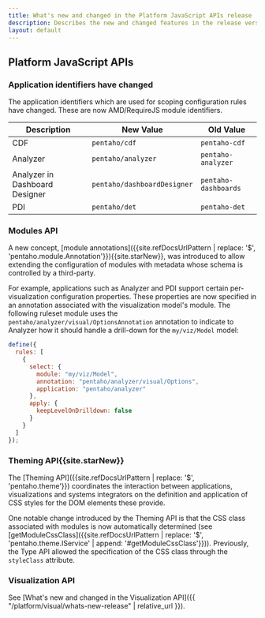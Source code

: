 ```yaml
---
title: What's new and changed in the Platform JavaScript APIs release
description: Describes the new and changed features in the release version of the Platform JavaScript APIs, relative to the beta 4 version.
layout: default
---
```


## Platform JavaScript APIs

### Application identifiers have changed

The application identifiers which are used for scoping configuration rules have changed. 
These are now AMD/RequireJS module identifiers.

| Description                     | New Value                   | Old Value                   |
|---------------------------------|-----------------------------|-----------------------------|
| CDF                             | `pentaho/cdf`               | `pentaho-cdf`               |
| Analyzer                        | `pentaho/analyzer`          | `pentaho-analyzer`          |
| Analyzer in Dashboard Designer  | `pentaho/dashboardDesigner` | `pentaho-dashboards`        |
| PDI                             | `pentaho/det`               | `pentaho-det`               |

### Modules API

A new concept, [module annotations]({{site.refDocsUrlPattern | replace: '$', 'pentaho.module.Annotation'}}){{site.starNew}}, 
was introduced to allow extending the configuration of modules 
with metadata whose schema is controlled by a third-party.

For example, 
applications such as Analyzer and PDI support certain per-visualization configuration properties.
These properties are now specified in an annotation associated with the visualization model's module.
The following ruleset module uses the `pentaho/analyzer/visual/OptionsAnnotation` annotation 
to indicate to Analyzer how it should handle a drill-down for the `my/viz/Model` model: 

```js
define({
  rules: [
    {
      select: {
        module: "my/viz/Model",
        annotation: "pentaho/analyzer/visual/Options",
        application: "pentaho/analyzer"
      },
      apply: {
        keepLevelOnDrilldown: false
      }
    }
  ]
});
```

### Theming API{{site.starNew}}

The 
[Theming API]({{site.refDocsUrlPattern | replace: '$', 'pentaho.theme'}}) 
coordinates the interaction between applications, visualizations and systems integrators 
on the definition and application of CSS styles for the DOM elements these provide.

One notable change introduced by the Theming API is that the CSS class associated with modules
is now automatically determined 
(see 
[getModuleCssClass]({{site.refDocsUrlPattern | replace: '$', 'pentaho.theme.IService' | append: '#getModuleCssClass'}})).
Previously, the Type API allowed the specification of the CSS class through the `styleClass` attribute.

### Visualization API

See [What's new and changed in the Visualization API]({{ "/platform/visual/whats-new-release" | relative_url }}).

